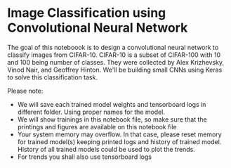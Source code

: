 # Image Classification using Convolutional Neural Network
The goal of this noteboook is to design a convolutional neural network to classify images from CIFAR-10. CIFAR-10 is a subset of CIFAR-100 with 10 and 100 being number of classes. They were collected by Alex Krizhevsky, Vinod Nair, and Geoffrey Hinton. We'll be building small CNNs using Keras to solve this classification task.


Please note:
- We will save each trained model weights and tensorboard logs in different folder. Using proper names for the model.
- We will show trainings in this notebook file, so make sure that the printings and figures are available on this notebook file
- Your system memory may overflow. In that case, please reset memory for trained model(s) keeping printed logs and history of trained model. History of all trained models could be used to plot the trends.
- For trends you shall also use tensorboard logs 